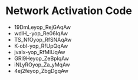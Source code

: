 # Network Activation Code
* 19DmLeyop_RejGAqAw
* wdlH_-yop_Re06IqAw
* TS_NfOyop_RfSNAqAw
* K-obl-yop_RfUpQqAw
* jvaIx-yop_RfMIUqAw
* GRl9Heyop_ZeBpIqAw
* iNLyROyop_Za_yMqAw
* 4ej2feyop_ZbgDgqAw